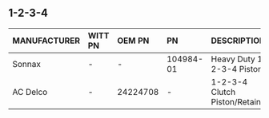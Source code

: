 ## 1-2-3-4

| MANUFACTURER | WITT PN | OEM PN | PN | DESCRIPTION | QTY |
| :- | :- | :- | :- | :- | :- |
| Sonnax | - | - | 104984-01 | Heavy Duty 1-2-3-4 Piston | 1 |
| AC Delco | - | 24224708 | - | 1-2-3-4 Clutch Piston/Retainer | 1 |
